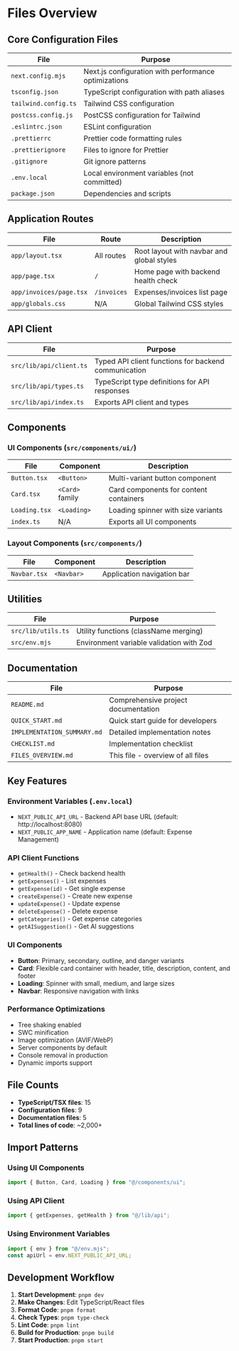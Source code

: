 # Files Overview

## Core Configuration Files

| File | Purpose |
|------|---------|
| `next.config.mjs` | Next.js configuration with performance optimizations |
| `tsconfig.json` | TypeScript configuration with path aliases |
| `tailwind.config.ts` | Tailwind CSS configuration |
| `postcss.config.js` | PostCSS configuration for Tailwind |
| `.eslintrc.json` | ESLint configuration |
| `.prettierrc` | Prettier code formatting rules |
| `.prettierignore` | Files to ignore for Prettier |
| `.gitignore` | Git ignore patterns |
| `.env.local` | Local environment variables (not committed) |
| `package.json` | Dependencies and scripts |

## Application Routes

| File | Route | Description |
|------|-------|-------------|
| `app/layout.tsx` | All routes | Root layout with navbar and global styles |
| `app/page.tsx` | `/` | Home page with backend health check |
| `app/invoices/page.tsx` | `/invoices` | Expenses/invoices list page |
| `app/globals.css` | N/A | Global Tailwind CSS styles |

## API Client

| File | Purpose |
|------|---------|
| `src/lib/api/client.ts` | Typed API client functions for backend communication |
| `src/lib/api/types.ts` | TypeScript type definitions for API responses |
| `src/lib/api/index.ts` | Exports API client and types |

## Components

### UI Components (`src/components/ui/`)

| File | Component | Description |
|------|-----------|-------------|
| `Button.tsx` | `<Button>` | Multi-variant button component |
| `Card.tsx` | `<Card>` family | Card components for content containers |
| `Loading.tsx` | `<Loading>` | Loading spinner with size variants |
| `index.ts` | N/A | Exports all UI components |

### Layout Components (`src/components/`)

| File | Component | Description |
|------|-----------|-------------|
| `Navbar.tsx` | `<Navbar>` | Application navigation bar |

## Utilities

| File | Purpose |
|------|---------|
| `src/lib/utils.ts` | Utility functions (className merging) |
| `src/env.mjs` | Environment variable validation with Zod |

## Documentation

| File | Purpose |
|------|---------|
| `README.md` | Comprehensive project documentation |
| `QUICK_START.md` | Quick start guide for developers |
| `IMPLEMENTATION_SUMMARY.md` | Detailed implementation notes |
| `CHECKLIST.md` | Implementation checklist |
| `FILES_OVERVIEW.md` | This file - overview of all files |

## Key Features

### Environment Variables (`.env.local`)
- `NEXT_PUBLIC_API_URL` - Backend API base URL (default: http://localhost:8080)
- `NEXT_PUBLIC_APP_NAME` - Application name (default: Expense Management)

### API Client Functions
- `getHealth()` - Check backend health
- `getExpenses()` - List expenses
- `getExpense(id)` - Get single expense
- `createExpense()` - Create new expense
- `updateExpense()` - Update expense
- `deleteExpense()` - Delete expense
- `getCategories()` - Get expense categories
- `getAISuggestion()` - Get AI suggestions

### UI Components
- **Button**: Primary, secondary, outline, and danger variants
- **Card**: Flexible card container with header, title, description, content, and footer
- **Loading**: Spinner with small, medium, and large sizes
- **Navbar**: Responsive navigation with links

### Performance Optimizations
- Tree shaking enabled
- SWC minification
- Image optimization (AVIF/WebP)
- Server components by default
- Console removal in production
- Dynamic imports support

## File Counts

- **TypeScript/TSX files**: 15
- **Configuration files**: 9
- **Documentation files**: 5
- **Total lines of code**: ~2,000+

## Import Patterns

### Using UI Components
```typescript
import { Button, Card, Loading } from "@/components/ui";
```

### Using API Client
```typescript
import { getExpenses, getHealth } from "@/lib/api";
```

### Using Environment Variables
```typescript
import { env } from "@/env.mjs";
const apiUrl = env.NEXT_PUBLIC_API_URL;
```

## Development Workflow

1. **Start Development**: `pnpm dev`
2. **Make Changes**: Edit TypeScript/React files
3. **Format Code**: `pnpm format`
4. **Check Types**: `pnpm type-check`
5. **Lint Code**: `pnpm lint`
6. **Build for Production**: `pnpm build`
7. **Start Production**: `pnpm start`
